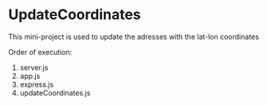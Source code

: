 # UpdateCoordinates

This mini-project is used to update the adresses with the lat-lon coordinates

Order of execution:

1. server.js
2. app.js
3. express.js
4. updateCoordinates.js
